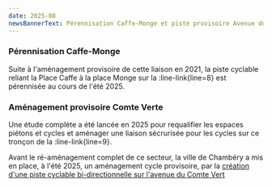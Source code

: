 ```yaml
---
date: 2025-08
newsBannerText: Pérennisation Caffe-Monge et piste provisoire Avenue du Comte Vert 
---
```


### Pérennisation Caffe-Monge

Suite à l'aménagement provisoire de cette liaison en 2021, la piste cyclable reliant la Place Caffe à la place Monge sur la :line-link{line=8} est pérennisée au cours de l'été 2025.

### Aménagement provisoire Comte Verte
Une étude complète a été lancée en 2025 pour requalifier les espaces piétons et cycles et aménager une liaison sécrurisée pour les cycles sur ce tronçon de la :line-link{line=9}.

Avant le ré-aménagement complet de ce secteur, la ville de Chambéry a mis en place, à l'été 2025, un aménagement cycle provisoire, par  la [création d'une piste cyclable bi-directionnelle sur l'avenue du Comte Vert](/rev-9#avenue-du-comte-vert)